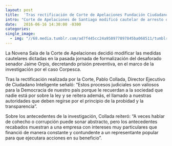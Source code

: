 ```yaml
---
layout: post
title:  'Tras rectificación de Corte de Apelaciones Fundación Ciudadano Inteligente: "Estos procesos judiciales son valiosos para la democracia de nuestro país"'
intro: "Corte de Apelaciones de Santiago modificó cautelar de arresto domiciliario y decreta prisión preventiva al Senador Jaime Orpis."
date:   2016-06-16 14:30:00 -0300
categories: 
single_image:
  - img: "//68.media.tumblr.com/ad7f445cc24a958977897845ba068511/tumblr_inline_o8vs56ziux1r9usgg_500.png"
---
```

La Novena Sala de la Corte de Apelaciones decidió modificar las medidas cautelares dictadas en la pasada jornada de formalización del desaforado senador Jaime Orpis, decretando prisión preventiva, en el marco de la investigación por el caso Corpesca.

Tras la rectificación realizada por la Corte, Pablo Collada, Director Ejecutivo de Ciudadano Inteligente señaló: “Estos procesos judiciales son valiosos para la Democracia de nuestro país porque le recuerdan a la sociedad que nadie está por sobre la ley y se reitera además, el llamado a nuestras autoridades que deben regirse por el principio de la probidad y la transparencia”.

Sobre los antecedentes de la investigación, Collada reiteró: “A veces hablar de cohecho o corrupción puede sonar abstracto, pero los antecedentes recabados muestran a una empresa con intereses muy particulares que financió de manera constante y contundente a un representante popular para que ejecutara acciones en su beneficio”.
